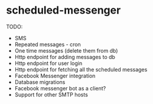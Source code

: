 # scheduled-messenger

TODO:

* SMS
* Repeated messages - cron
* One time messages (delete them from db)
* Http endpoint for adding messages to db
* Http endpoint for user login
* Http endpoint for fetching all the scheduled messages
* Facebook Messenger integration
* Database migrations
* Facebook messenger bot as a client?
* Support for other SMTP hosts

